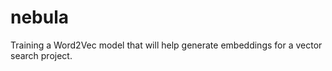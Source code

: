 # nebula
Training a Word2Vec model that will help generate embeddings for a vector search project. 
